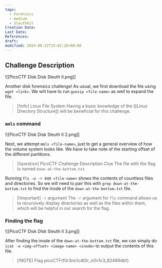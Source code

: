 ```yaml
---
tags:
  - Forensics
  - medium
  - Sleuthkit
Creation Date: 
Last Date: 
References: 
draft: 
modified: 2024-08-22T15:02:28+08:00
---
```

## Challenge Description 

![[PicoCTF Disk Disk Sleuth II.png]]

Another disk forensics challenge! As usual, we first download the file using `wget <link>`. We will have to run `gunzip <file-name>` as well to expand the file. 

>[!info] Linux File System
>Having a basic knowledge of  the [[Linux Directory Structure]] will be beneficial for this challenge.
### `mmls` command
![[PicoCTF Disk Disk Sleuth II 2.png]]

Next, we attempt `mmls <file-name>`, just to get a general overview of how the volume system looks like. We have to take note of the starting offset of the different partitions. 

>[!question] PicoCTF Challenge Description Clue
>The file with the flag is named `down-at-the-bottom.txt`.

Running `fls -o -r 048 <file-name>` shows the contents of countless files and directories. So we will need to pair this with `grep down-at-the-bottom.txt` to find the inode of the `down-at-the-bottom.txt` file. 

>[!important] `-r` argument
>The `-r` argument for `fls` command allows us to recursively display directories as well as the files within them, which will be helpful in our search for the flag.
### Finding the flag
![[PicoCTF Disk DIsk Sleuth II 3.png]]

After finding the inode of the `down-at-the-bottom.txt` file, we can simply do `icat -o <img-offset> <image-name> <inode>` to output the contents of this file. 

> [!NOTE] Flag
>picoCTF{f0r3ns1c4t0r_n0v1c3_82489dbf}

